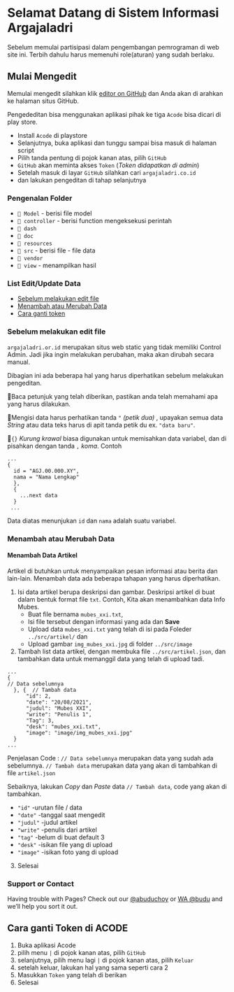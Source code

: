 # Selamat Datang di Sistem Informasi Argajaladri

Sebelum memulai partisipasi dalam pengembangan pemrograman di web site ini. Terbih dahulu harus memenuhi role(aturan) yang sudah berlaku.

## Mulai Mengedit
Memulai mengedit silahkan klik [editor on GitHub](https://github.com/Rahman115/argajaladri.or.id) dan Anda akan di arahkan ke halaman situs GitHub.

Pengededitan bisa menggunakan aplikasi pihak ke tiga `Acode` bisa dicari di play store.
- Install `Acode` di playstore
- Selanjutnya, buka aplikasi dan tunggu sampai bisa masuk di halaman script
- Pilih tanda pentung di pojok kanan atas, pilih `GitHub` 
- `GitHub` akan meminta akses `Token` (_Token didapatkan di admin_)
- Setelah masuk di layar `GitHub` silahkan cari `argajaladri.co.id`
- dan lakukan pengeditan di tahap selanjutnya

### Pengenalan Folder
- `📁 Model` - berisi file model
- `📁 controller` - berisi function mengeksekusi perintah
- `📁 dash`
- `📁 doc`
- `📁 resources`
- `📁 src` - berisi file - file data
- `📁 vendor`
- `📁 view` - menampilkan hasil
### List Edit/Update Data

- [Sebelum melakukan edit file](https://github.com/Rahman115/argajaladri.or.id/blob/master/README.md#sebelum-melakukan-edit-file)
- [Menambah atau Merubah Data](https://github.com/Rahman115/argajaladri.or.id/blob/master/README.md#support-or-contact)
- [Cara ganti token](https://github.com/Rahman115/argajaladri.or.id/blob/master/README.md#cara-ganti-token-di-acode)


### Sebelum melakukan edit file
`argajaladri.or.id` merupakan situs web static yang tidak memiliki Control Admin. Jadi jika ingin melakukan perubahan, maka akan dirubah secara manual.

Dibagian ini ada beberapa hal yang harus diperhatikan sebelum melakukan pengeditan.

🔸Baca petunjuk yang telah diberikan, pastikan anda telah memahami apa yang harus dilakukan.

🔸Mengisi data harus perhatikan tanda `"` _(petik dua)_ , upayakan semua data _String_ atau data teks harus di apit tanda petik du ex. `"data baru"`.

🔸`{}` _Kurung krawal_ biasa digunakan untuk memisahkan data variabel, dan di pisahkan dengan tanda `,` _koma_. Contoh

```
...
{
  id = "AGJ.00.000.XY",
  nama = "Nama Lengkap"
  },
  {
    ...next data
  }
 ...
```

Data diatas menunjukan `id` dan `nama` adalah suatu variabel.

### Menambah atau Merubah Data
#### Menambah Data Artikel

Artikel di butuhkan untuk menyampaikan pesan informasi atau berita dan lain-lain. Menambah data ada beberapa tahapan yang harus diperhatikan. 

1. Isi data artikel berupa deskripsi dan gambar. Deskripsi artikel di buat dalam bentuk format file `txt`. Contoh, Kita akan menambahkan data Info Mubes. 
    - Buat file bernama `mubes_xxi.txt`,
    - Isi file tersebut dengan informasi yang ada dan __Save__
    - Upload data `mubes_xxi.txt` yang telah di isi pada Foleder `../src/artikel/` dan
    - Upload gambar `img_mubes_xxi.jpg` di folder `../src/image`
2. Tambah list data artikel, dengan membuka file `../src/artikel.json`, dan tambahkan data untuk memanggil data yang telah di upload tadi.
  ```
  ...
  {
  // Data sebelumnya
    }, {  // Tambah data
        "id": 2,
        "date": "20/08/2021",
        "judul": "Mubes XXI",
        "write": "Penulis 1",
        "Tag": 3,
        "desk": "mubes_xxi.txt",
        "image": "image/img_mubes_xxi.jpg"
    }
  ...

```
Penjelasan Code : `// Data sebelumnya` merupakan data yang sudah ada sebelumnya. `// Tambah data` merupakan data yang akan di tambahkan di file `artikel.json`

Sebaiknya, lakukan _Copy_ dan _Paste_ data `// Tambah data`, code yang akan di tambahkan.
- `"id"` -urutan file / data 
- `"date"` -tanggal saat mengedit
- `"judul"` -judul artikel
- `"write"` -penulis dari artikel
- `"tag"` -belum di buat default 3
- `"desk"` -isikan file yang di upload
- `"image"` -isikan foto yang di upload


3. Selesai

### Support or Contact

Having trouble with Pages? Check out our [@abuduchoy](https://t.me/AbuduChoy) or [WA @budu](https://wa.me/qr/KBJZXBQM6BWHH1) and we’ll help you sort it out.

## Cara ganti Token di ACODE
1. Buka aplikasi Acode
2. pilih menu `|` di pojok kanan atas, pilih `GitHub`
3. selanjutnya, pilih menu lagi `|` di pojok kanan atas, pilih `Keluar`
4. setelah keluar, lakukan hal yang sama seperti cara 2
5. Masukkan `Token` yang telah di berikan
6. Selesai 

